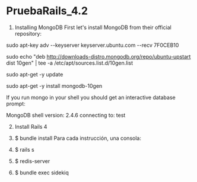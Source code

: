 # PruebaRails_4.2

1. Installing MongoDB
First let's install MongoDB from their official repository:

sudo apt-key adv --keyserver keyserver.ubuntu.com --recv 7F0CEB10

sudo echo "deb http://downloads-distro.mongodb.org/repo/ubuntu-upstart dist 10gen" | tee -a /etc/apt/sources.list.d/10gen.list

sudo apt-get -y update

sudo apt-get -y install mongodb-10gen

If you run mongo in your shell you should get an interactive database prompt:

MongoDB shell version: 2.4.6
connecting to: test

2. Install Rails 4

3. $ bundle install
Para cada instrucción, una consola:
4. $ rails s
5. $ redis-server
6. $ bundle exec sidekiq
